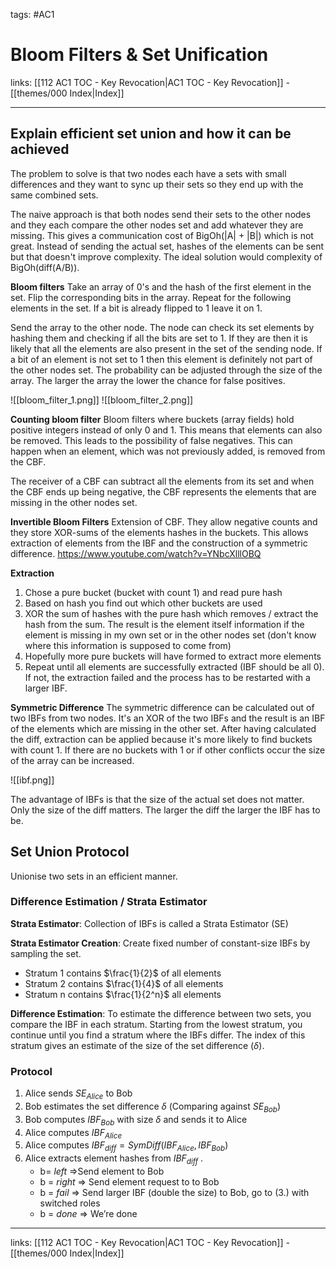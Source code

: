 tags: #AC1 

# Bloom Filters & Set Unification

links:  [[112 AC1 TOC - Key Revocation|AC1 TOC - Key Revocation]] - [[themes/000 Index|Index]]

---

## Explain efficient set union and how it can be achieved

The problem to solve is that two nodes each have a sets with small differences and they want to sync up their sets so they end up with the same combined sets.

The naive approach is that both nodes send their sets to the other nodes and they each compare the other nodes set and add whatever they are missing. This gives a communication cost of BigOh(|A| + |B|) which is not great. Instead of sending the actual set, hashes of the elements can be sent but that doesn't improve complexity. The ideal solution would complexity of BigOh(diff(A/B)).

**Bloom filters**
Take an array of 0's and the hash of the first element in the set. Flip the corresponding bits in the array. Repeat for the following elements in the set. If a bit is already flipped to 1 leave it on 1.

Send the array to the other node. The node can check its set elements by hashing them and checking if all the bits are set to 1. If they are then it is likely that all the elements are also present in the set of the sending node. If a bit of an element is not set to 1 then this element is definitely not part of the other nodes set. The probability can be adjusted through the size of the array. The larger the array the lower the chance for false positives.

![[bloom_filter_1.png]]
![[bloom_filter_2.png]]

**Counting bloom filter**
Bloom filters where buckets (array fields) hold positive integers instead of only 0 and 1. This means that elements can also be removed. This leads to the possibility of false negatives. This can happen when an element, which was not previously added, is removed from the CBF. 

The receiver of a CBF can subtract all the elements from its set and when the CBF ends up being negative, the CBF represents the elements that are missing in the other nodes set.

**Invertible Bloom Filters**
Extension of CBF. They allow negative counts and they store XOR-sums of the elements hashes in the buckets. This allows extraction of elements from the IBF and the construction of a symmetric difference.
https://www.youtube.com/watch?v=YNbcXlllOBQ

**Extraction**
1. Chose a pure bucket (bucket with count 1) and read pure hash
2. Based on hash you find out which other buckets are used
3. XOR the sum of hashes with the pure hash which removes / extract the hash from the sum. The result is the element itself information if the element is missing in my own set or in the other nodes set (don't know where this information is supposed to come from)
4. Hopefully more pure buckets will have formed to extract more elements
5. Repeat until all elements are successfully extracted (IBF should be all 0). If not, the extraction failed and the process has to be restarted with a larger IBF.

**Symmetric Difference**
The symmetric difference can be calculated out of two IBFs from two nodes. It's an XOR of the two IBFs and the result is an IBF of the elements which are missing in the other set. After having calculated the diff, extraction can be applied because it's more likely to find buckets with count 1. If there are no buckets with 1 or if other conflicts occur the size of the array can be increased.

![[ibf.png]]

The advantage of IBFs is that the size of the actual set does not matter. Only the size of the diff matters. The larger the diff the larger the IBF has to be.

## Set Union Protocol

Unionise two sets in an efficient manner.

### Difference Estimation / Strata Estimator 

**Strata Estimator**: Collection of IBFs is called a Strata Estimator (SE)

**Strata Estimator Creation**: Create fixed number of constant-size IBFs by sampling the set.

* Stratum 1 contains $\frac{1}{2}$ of all elements
* Stratum 2 contains $\frac{1}{4}$ of all elements
* Stratum n contains $\frac{1}{2^n}$ all elements

**Difference Estimation**: To estimate the difference between two sets, you compare the IBF in each stratum. Starting from the lowest stratum, you continue until you find a stratum where the IBFs differ. The index of this stratum gives an estimate of the size of the set difference ($δ$).

### Protocol

1. Alice sends $SE_{Alice}$ to Bob  
2. Bob estimates the set difference $δ$  (Comparing against $SE_{Bob}$)
3. Bob computes $IBF_{Bob}$ with size $δ$ and sends it to Alice 
4. Alice computes $IBF_{Alice}$  
5. Alice computes $IBF_{diff} = SymDiff (IBF_{Alice}, IBF_{Bob})$
6. Alice extracts element hashes from $IBF_{diff}$ . 
	* b= $left$ ⇒Send element to Bob
	* b = $right$ ⇒ Send element request to to Bob  
	* b = $fail$ ⇒ Send larger IBF (double the size) to Bob, go to (3.) with switched roles 
	* b = $done$ ⇒ We’re done

---
links:  [[112 AC1 TOC - Key Revocation|AC1 TOC - Key Revocation]] - [[themes/000 Index|Index]]
